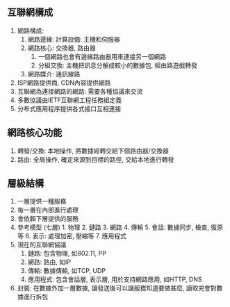 ## 互聯網構成
1. 網路構成:
    1. 網路邊緣: 計算設備: 主機和伺服器
    2. 網路核心: 交換器, 路由器
        1. 一個網路也會有邊緣路由器用來連接另一個網路
        2. 分組交換: 主機把訊息分解成較小的數據包, 經由路遊戲轉發
    3. 網路媒介: 通訊線路
2. ISP網路提供商, CDN內容提供網路
3. 互聯網為連接網路的網路: 需要各種協議來交流
4. 多數協議由IETF互聯網工程任務組定義
5. 分布式應用程序提供各式接口互相連接

## 網路核心功能
1. 轉發/交換: 本地操作, 將數據經轉交給下個路由器/交換器
2. 路由: 全局操作, 確定來源到目標的路徑, 交給本地進行轉發

## 層級結構
1. 一層提供一種服務
2. 每一層在內部進行處理
3. 會依賴下層提供的服務
4.   參考模型 (七層)
    1. 物理
    2. 鏈路
    3. 網路
    4. 傳輸
    5. 會話: 數據同步, 檢查, 復原等
    6. 表示: 處理加密, 壓縮等
    7. 應用程式
5. 現在的互聯網協議
    1. 鏈路: 包含物理, 如802.11, PP
    2. 網路: 路由, 如IP
    3. 傳輸: 數據傳輸, 如TCP, UDP
    4. 應用程式: 包含會話層, 表示層, 用於支持網路應用, 如HTTP, DNS
6. 封裝: 在數據外加一層數據, 讓發送後可以讓服務知道要做甚麼, 讀取完會對數據進行拆包
